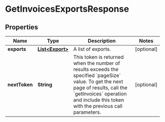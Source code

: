 # GetInvoicesExportsResponse

## Properties
Name | Type | Description | Notes
------------ | ------------- | ------------- | -------------
**exports** | [**List&lt;Export&gt;**](Export.md) | A list of exports. |  [optional]
**nextToken** | **String** | This token is returned when the number of results exceeds the specified &#x60;pageSize&#x60; value. To get the next page of results, call the &#x60;getInvoices&#x60; operation and include this token with the previous call parameters. |  [optional]
